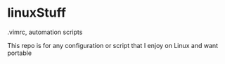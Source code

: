 # linuxStuff
.vimrc, automation scripts

This repo is for any configuration or script that I enjoy on Linux and want portable
